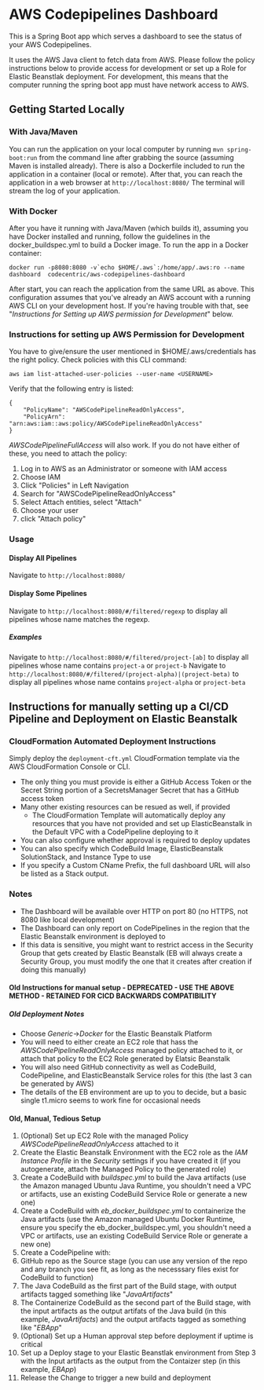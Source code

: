 # AWS Codepipelines Dashboard

This is a Spring Boot app which serves a dashboard to see the status of your AWS Codepipelines.

It uses the AWS Java client to fetch data from AWS. Please follow the policy instructions below to provide access for development or set up a Role for Elastic Beanstlak deployment. For development, this means that the computer running the spring boot app must have network access to AWS.


## Getting Started  Locally
### With Java/Maven
You can run the application on your local computer by running `mvn spring-boot:run` from the command line after grabbing the source (assuming Maven is installed already). There is also a Dockerfile included to run the application in a container (local or remote).
After that, you can reach the application in a web browser at
```http://localhost:8080/```
The terminal will stream the log of your application.

### With Docker
After you have it running with Java/Maven (which builds it), assuming you have Docker installed and running, follow the guidelines in the docker_buildspec.yml to build a Docker image.  To run the app in a Docker container:
```
docker run -p8080:8080 -v`echo $HOME/.aws`:/home/app/.aws:ro --name dashboard  codecentric/aws-codepipelines-dashboard
```
After start, you can reach the application from the same URL as above.  This configuration assumes that you've already an AWS account with a running AWS CLI on your development host.  If you're having trouble with that, see "_Instructions for Setting up AWS permission for Development_" below.
### Instructions for setting up AWS Permission for Development
You have to give/ensure the user mentioned in $HOME/.aws/credentials has the right policy. Check policies with this CLI command:
```
aws iam list-attached-user-policies --user-name <USERNAME>
```
Verify that the following entry is listed:
```
{
    "PolicyName": "AWSCodePipelineReadOnlyAccess", 
    "PolicyArn": "arn:aws:iam::aws:policy/AWSCodePipelineReadOnlyAccess"
}
```
_AWSCodePipelineFullAccess_ will also work.  If you do not have either of these, you need to attach the policy:
1. Log in to AWS as an Administrator or someone with IAM access
2. Choose IAM
3. Click "Policies" in Left Navigation
4. Search for "AWSCodePipelineReadOnlyAccess"
5. Select Attach entities, select "Attach"
6. Choose your user
7. click "Attach policy"

### Usage
#### Display All Pipelines
Navigate to ```http://localhost:8080/```

#### Display Some Pipelines
Navigate to ```http://localhost:8080/#/filtered/regexp``` to display all pipelines whose name matches the regexp.

##### Examples
Navigate to ```http://localhost:8080/#/filtered/project-[ab]``` to display all pipelines whose name contains `project-a` or `project-b`
Navigate to ```http://localhost:8080/#/filtered/(project-alpha)|(project-beta)``` to display all pipelines whose name contains `project-alpha` or `project-beta`


## Instructions for manually setting up a CI/CD Pipeline and Deployment on Elastic Beanstalk

### CloudFormation Automated Deployment Instructions
Simply deploy the `deployment-cft.yml` CloudFormation template via the AWS CloudFormation Console or CLI.
* The only thing you must provide is either a GitHub Access Token or the Secret String portion of a SecretsManager Secret that has a GitHub access token
* Many other existing resources can be resued as well, if provided
  * The CloudFormation Template will automatically deploy any resources that you have not provided and set up ElasticBeanstalk in the Default VPC with a CodePipeline deploying to it
* You can also configure whether approval is required to deploy updates
* You can also specify which CodeBuild Image, ElasticBeanstalk SolutionStack, and Instance Type to use
* If you specify a Custom CName Prefix, the full dashboard URL will also be listed as a Stack output.

### Notes
* The Dashboard will be available over HTTP on port 80 (no HTTPS, not 8080 like local development)
* The Dashboard can only report on CodePipelines in the region that the Elastic Beanstalk environment is deployed to
* If this data is sensitive, you might want to restrict access in the Security Group that gets created by Elastic Beanstalk (EB will always create a Security Group, you must modify the one that it creates after creation if doing this manually)

#### Old Instructions for manual setup - DEPRECATED - USE THE ABOVE METHOD - RETAINED FOR CICD BACKWARDS COMPATIBILITY
##### Old Deployment Notes
* Choose *Generic*->*Docker* for the Elastic Beanstalk Platform
* You will need to either create an EC2 role that hass the _AWSCodePipelineReadOnlyAccess_ managed policy attached to it, or attach that policy to the EC2 Role generated by Elatsic Beanstalk
* You will also need GitHub connectivity as well as CodeBuild, CodePipeline, and ElasticBeanstalk Service roles for this (the last 3 can be generated by AWS)
* The details of the EB environment are up to you to decide, but a basic single t1.micro seems to work fine for occasional needs
#### Old, Manual, Tedious Setup
1. (Optional) Set up EC2 Role with the managed Policy _AWSCodePipelineReadOnlyAccess_ attached to it
2. Create the Elastic Beanstalk Environment with the EC2 role as the _IAM Instance Profile_ in the *Security* settings if you have created it (if you autogenerate, attach the Managed Policy to the generated role)
3. Create a CodeBuild with *_buildspec.yml_* to build the Java artifacts  (use the Amazon managed Ubuntu Java Runtime, you shouldn't need a VPC or artifacts, use an existing CodeBuild Service Role or generate a new one)
4. Create a CodeBuild with *_eb_docker_buildspec.yml_* to containerize the Java artifacts (use the Amazon managed Ubuntu Docker Runtime, ensure you specify the eb_docker_buildspec.yml, you shouldn't need a VPC or artifacts, use an existing CodeBuild Service Role or generate a new one)
5. Create a CodePipeline with:
  1. GitHub repo as the Source stage (you can use any version of the repo and any branch you see fit, as long as the necesssary files exist for CodeBuild to function)
  2. The Java CodeBuild as the first part of the Build stage, with output artifacts tagged something like "_JavaArtifacts_"
  3. The Containerize CodeBuild as the second part of the Build stage, with the input artifacts as the output artifats of the Java build (in this example, _JavaArtifacts_) and the output artifacts tagged as something like "_EBApp_"
  4. (Optional) Set up a Human approval step before deployment if uptime is critical
  5. Set up a Deploy stage to your Elastic Beanstlak environment from Step 3 with the Input artifacts as the output from the Contaizer step (in this example, _EBApp_)
6. Release the Change to trigger a new build and deployment
